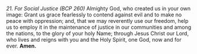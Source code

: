 _21. For Social Justice (BCP 260)_
Almighty God, who created us in your own image: Grant us grace fearlessly to contend against evil and to make no peace with oppression; and, that we may reverently use our freedom, help us to employ it in the maintenance of justice in our communities and among the nations, to the glory of your holy Name; through Jesus Christ our Lord, who lives and reigns with you and the Holy Spirit, one God, now and for ever. **Amen.**
